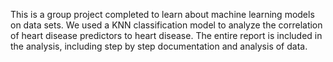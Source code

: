 This is a group project completed to learn about machine learning models on data sets. We used a KNN classification model to analyze the correlation of heart disease predictors to heart disease. The entire report is included in the analysis, including step by step documentation and analysis of data.
